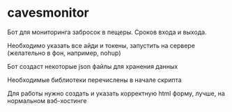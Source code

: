 # cavesmonitor

Бот для мониторинга забросок в пещеры. Сроков входа и выхода.

Необходимо указать все айди и токены, запустить на сервере (желательно в фон, например, nohup)

Бот создаст некоторые json файлы для хранения данных

Необходимые библиотеки перечислены в начале скрипта

Для работы нужно создать и указать корректную html форму, лучше, на нормальном вэб-хостинге

